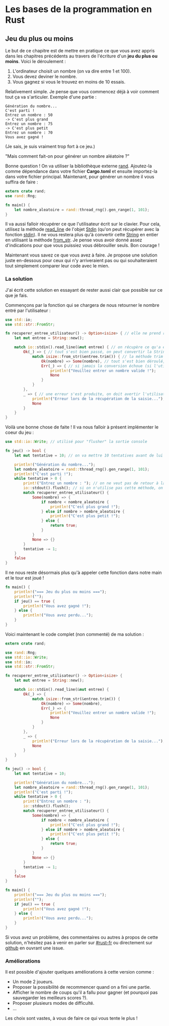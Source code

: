 # Les bases de la programmation en Rust

## Jeu du plus ou moins

Le but de ce chapitre est de mettre en pratique ce que vous avez appris dans les chapitres précédents au travers de l'écriture d'un __jeu du plus ou moins__. Voici le déroulement :

1. L'ordinateur choisit un nombre (on va dire entre 1 et 100).
2. Vous devez deviner le nombre.
3. Vous gagnez si vous le trouvez en moins de 10 essais.

Relativement simple. Je pense que vous commencez déjà à voir comment tout ça va s'articuler. Exemple d'une partie :

```Shell
Génération du nombre...
C'est parti !
Entrez un nombre : 50
-> C'est plus grand
Entrez un nombre : 75
-> C'est plus petit
Entrez un nombre : 70
Vous avez gagné !
```

(Je sais, je suis vraiment trop fort à ce jeu.)

"Mais comment fait-on pour générer un nombre aléatoire ?"

Bonne question ! On va utiliser la bibliothèque externe [rand](https://crates.io/crates/rand). Ajoutez-la comme dépendance dans votre fichier __Cargo.toml__ et ensuite importez-la dans votre fichier principal. Maintenant, pour générer un nombre il vous suffira de faire :

```Rust
extern crate rand;
use rand::Rng;

fn main() {
    let nombre_aleatoire = rand::thread_rng().gen_range(1, 101);
}
```

Il va aussi falloir récupérer ce que l'utilisateur écrit sur le clavier. Pour cela, utilisez la méthode [read_line](https://doc.rust-lang.org/stable/std/io/struct.Stdin.html#method.read_line) de l'objet [Stdin](https://doc.rust-lang.org/stable/std/io/struct.Stdin.html) (qu'on peut récupérer avec la fonction [stdin](https://doc.rust-lang.org/stable/std/io/fn.stdin.html)). Il ne vous restera plus qu'à convertir cette [String](https://doc.rust-lang.org/stable/std/string/struct.String.html) en entier en utilisant la méthode [from_str](https://doc.rust-lang.org/stable/std/str/trait.FromStr.html#tymethod.from_str). Je pense vous avoir donné assez d'indications pour que vous puissiez vous débrouiller seuls. Bon courage !

Maintenant vous savez ce que vous avez à faire. Je propose une solution juste en-dessous pour ceux qui n'y arriveraient pas ou qui souhaiteraient tout simplement comparer leur code avec le mien.

### La solution

J'ai écrit cette solution en essayant de rester aussi clair que possible sur ce que je fais.

Commençons par la fonction qui se chargera de nous retourner le nombre entré par l'utilisateur :

```Rust
use std::io;
use std::str::FromStr;

fn recuperer_entree_utilisateur() -> Option<isize> { // elle ne prend rien en entrée et retourne un Option<isize> (dans le cas où ça ne fonctionnerait pas)
    let mut entree = String::new();

    match io::stdin().read_line(&mut entree) { // on récupère ce qu'a entré l'utilisateur dans la variable entree
        Ok(_) => { // tout s'est bien passé, on peut convertir la String en entier
            match isize::from_str(&entree.trim()) { // la méthode trim enlève tous les caractères "blancs" en début et fin de chaîne 
                Ok(nombre) => Some(nombre), // tout s'est bien déroulé, on retourne donc le nombre
                Err(_) => { // si jamais la conversion échoue (si l'utilisateur n'a pas rentré un nombre valide), on retourne None
                    println!("Veuillez entrer un nombre valide !");
                    None
                }
            }
        },
        _ => { // une erreur s'est produite, on doit avertir l'utilisateur !
            println!("Erreur lors de la récupération de la saisie...");
            None
        }
    }
}
```

Voilà une bonne chose de faite ! Il va nous falloir à présent implémenter le coeur du jeu :

```Rust
use std::io::Write; // utilisé pour "flusher" la sortie console

fn jeu() -> bool {
    let mut tentative = 10; // on va mettre 10 tentatives avant de lui dire qu'il a perdu

    println!("Génération du nombre...");
    let nombre_aleatoire = rand::thread_rng().gen_range(1, 101);
    println!("C'est parti !");
    while tentative > 0 {
        print!("Entrez un nombre : "); // on ne veut pas de retour à la ligne !
        io::stdout().flush(); // si on n'utilise pas cette méthode, on ne verra pas l'affichage de print! tout de suite
        match recuperer_entree_utilisateur() {
            Some(nombre) => {
                if nombre < nombre_aleatoire {
                    println!("C'est plus grand !");
                } else if nombre > nombre_aleatoire {
                    println!("C'est plus petit !");
                } else {
                    return true;
                }
            }
            None => {}
        }
        tentative -= 1;
    }
    false
}
```

Il ne nous reste désormais plus qu'à appeler cette fonction dans notre main et le tour est joué !

```Rust
fn main() {
    println!("=== Jeu du plus ou moins ===");
    println!("");
    if jeu() == true {
        println!("Vous avez gagné !");
    } else {
        println!("Vous avez perdu...");
    }
}
```

Voici maintenant le code complet (non commenté) de ma solution :

```Rust
extern crate rand;

use rand::Rng;
use std::io::Write;
use std::io;
use std::str::FromStr;

fn recuperer_entree_utilisateur() -> Option<isize> {
    let mut entree = String::new();

    match io::stdin().read_line(&mut entree) {
        Ok(_) => {
            match isize::from_str(&entree.trim()) {
                Ok(nombre) => Some(nombre),
                Err(_) => {
                    println!("Veuillez entrer un nombre valide !");
                    None
                }
            }
        },
        _ => {
            println!("Erreur lors de la récupération de la saisie...");
            None
        }
    }
}

fn jeu() -> bool {
    let mut tentative = 10;

    println!("Génération du nombre...");
    let nombre_aleatoire = rand::thread_rng().gen_range(1, 101);
    println!("C'est parti !");
    while tentative > 0 {
        print!("Entrez un nombre : ");
        io::stdout().flush();
        match recuperer_entree_utilisateur() {
            Some(nombre) => {
                if nombre < nombre_aleatoire {
                    println!("C'est plus grand !");
                } else if nombre > nombre_aleatoire {
                    println!("C'est plus petit !");
                } else {
                    return true;
                }
            }
            None => {}
        }
        tentative -= 1;
    }
    false
}

fn main() {
    println!("=== Jeu du plus ou moins ===");
    println!("");
    if jeu() == true {
        println!("Vous avez gagné !");
    } else {
        println!("Vous avez perdu...");
    }
}
```

Si vous avez un problème, des commentaires ou autres à propos de cette solution, n'hésitez pas à venir en parler sur [#rust-fr](https://chat.mibbit.com/?server=irc.mozilla.org&channel=%23rust-fr) ou directement sur [github](https://github.com/GuillaumeGomez/tuto-rust-fr) en ouvrant une issue.

### Améliorations

Il est possible d'ajouter quelques améliorations à cette version comme :

-   Un mode 2 joueurs.
-   Proposer la possibilité de recommencer quand on a fini une partie.
-   Afficher le nombre de coups qu'il a fallu pour gagner (et pourquoi pas sauvegarder les meilleurs scores ?).
-   Proposer plusieurs modes de difficulté.
-   ...

Les choix sont vastes, à vous de faire ce qui vous tente le plus !
